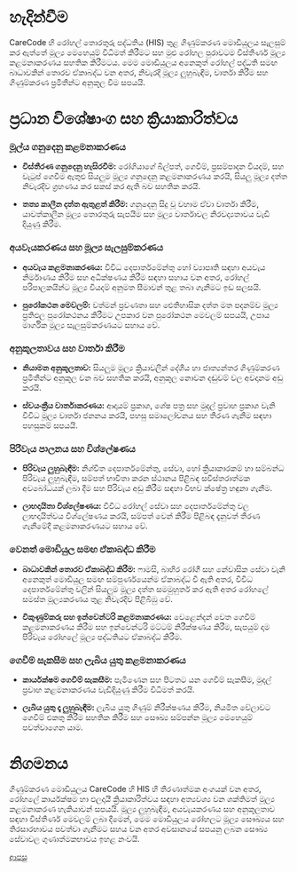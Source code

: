# හැදින්වීම
CareCode හි රෝහල් තොරතුරු පද්ධතිය (HIS) තුළ ගිණුම්කරණ මොඩියුලය සැලසුම් කර ඇත්තේ මූල්‍ය මෙහෙයුම් විධිමත් කිරීමට සහ මුළු රෝහල පුරාවටම විස්තීර්ණ මූල්‍ය කළමනාකරණය සහතික කිරීමටය. මෙම මොඩියුලය අනෙකුත් රෝහල් පද්ධති සමඟ බාධාවකින් තොරව ඒකාබද්ධ වන අතර, නිවැරදි මූල්‍ය ලුහුබැඳීම, වාර්තා කිරීම සහ ගිණුම්කරණ ප්‍රමිතීන්ට අනුකූල වීම සපයයි.

# ප්‍රධාන විශේෂාංග සහ ක්‍රියාකාරිත්වය
### මූල්ය ගනුදෙනු කළමනාකරණය
* **විස්තීරණ ගනුදෙනු හැසිරවීම:** රෝගියාගේ බිල්පත්, ගෙවීම්, ප්‍රසම්පාදන වියදම්, සහ වැටුප් ගෙවීම ඇතුළු සියලුම මූල්‍ය ගනුදෙනු කළමනාකරණය කරයි, සියලු මූල්‍ය දත්ත නිවැරදිව ග්‍රහණය කර සකස් කර ඇති බව සහතික කරයි.

* **තත්‍ය කාලීන දත්ත ඇතුළත් කිරීම:** ගනුදෙනු සිදු වූ වහාම ඒවා වාර්තා කිරීම, යාවත්කාලීන මූල්‍ය තොරතුරු සැපයීම සහ මූල්‍ය වාර්තාවල නිරවද්‍යතාවය වැඩි දියුණු කිරීම.

### අයවැයකරණය සහ මූල්‍ය සැලසුම්කරණය
* **අයවැය කළමනාකරණය:** විවිධ දෙපාර්තමේන්තු හෝ ව්‍යාපෘති සඳහා අයවැය නිර්මාණය කිරීම සහ අධීක්ෂණය කිරීම සඳහා සහාය වන අතර, රෝහල් පරිපාලකයින්ට මූල්‍ය වියදම් අනුමත සීමාවන් තුළ තබා ගැනීමට ඉඩ සලසයි.

* **පුරෝකථන මෙවලම්:** වත්මන් ප්‍රවණතා සහ ඓතිහාසික දත්ත මත පදනම්ව මූල්‍ය ප්‍රතිඵල පුරෝකථනය කිරීමට උපකාර වන පුරෝකථන මෙවලම් සපයයි, උපාය මාර්ගික මූල්‍ය සැලසුම්කරණයට සහාය වේ.

### අනුකූලතාවය සහ වාර්තා කිරීම
* **නියාමන අනුකූලතාව:** සියලුම මූල්‍ය ක්‍රියාවලීන් දේශීය හා ජාත්‍යන්තර ගිණුම්කරණ ප්‍රමිතීන්ට අනුකූල වන බව සහතික කරයි, අනුකූල නොවන දඬුවම් වල අවදානම අඩු කරයි.

* **ස්වයංක්‍රීය වාර්තාකරණය:** ආදායම් ප්‍රකාශ, ශේෂ පත්‍ර සහ මුදල් ප්‍රවාහ ප්‍රකාශ වැනි විවිධ මූල්‍ය වාර්තා ජනනය කරයි, පහසු සමාලෝචනය සහ තීරණ ගැනීම සඳහා පහසුකම් සපයයි.

### පිරිවැය පාලනය සහ විශ්ලේෂණය
* **පිරිවැය ලුහුබැඳීම:** නිශ්චිත දෙපාර්තමේන්තු, සේවා, හෝ ක්‍රියාකාරකම් හා සම්බන්ධ පිරිවැය ලුහුබැඳීම, සම්පත් භාවිතා කරන ස්ථානය පිළිබඳ සවිස්තරාත්මක අවබෝධයක් ලබා දීම සහ පිරිවැය අඩු කිරීම සඳහා විභව ක්ෂේත්‍ර හඳුනා ගැනීම.

* **ලාභදායිතා විශ්ලේෂණය:** විවිධ රෝහල් සේවා සහ දෙපාර්තමේන්තු වල ලාභදායිත්වය විශ්ලේෂණය කරයි, සම්පත් වෙන් කිරීම පිළිබඳ දැනුවත් තීරණ ගැනීමේදී කළමනාකරණයට සහාය වේ.

### වෙනත් මොඩියුල සමඟ ඒකාබද්ධ කිරීම
* **බාධාවකින් තොරව ඒකාබද්ධ කිරීම:** ෆාමසි, බාහිර රෝගී සහ නේවාසික සේවා වැනි අනෙකුත් මොඩියුල සමඟ සම්පුර්ණයෙන්ම ඒකාබද්ධ වී ඇති අතර, විවිධ දෙපාර්තමේන්තු වලින් සියලුම මූල්‍ය දත්ත සමමුහුර්ත කර ඇති අතර රෝහලේ සමස්ත මූල්‍යකරණය තුළ නිවැරදිව පිළිබිඹු වේ.

* **විකුණුම්කරු සහ ඉන්වෙන්ටරි කළමනාකරණය:** වෙළෙන්දන් වෙත ගෙවීම් කළමනාකරණය කිරීම සහ ඉන්වෙන්ටරි මට්ටම් නිරීක්ෂණය කිරීම, සැපයුම් දාම පිරිවැය රෝහලේ මූල්‍ය පද්ධතියට ඒකාබද්ධ කිරීම.

### ගෙවීම් සැකසීම සහ ලැබිය යුතු කළමනාකරණය
* **කාර්යක්ෂම ගෙවීම් සැකසීම:** පැමිණෙන සහ පිටතට යන ගෙවීම් සැකසීම, මුදල් ප්‍රවාහ කළමනාකරණය වැඩිදියුණු කිරීම විධිමත් කරයි.

* **ලැබිය යුතු දෑ ලුහුබැඳීම:** ලැබිය යුතු ගිණුම් නිරීක්ෂණය කිරීම, නියමිත වේලාවට ගෙවීම් එකතු කිරීම සහතික කිරීම සහ සෞඛ්‍ය සම්පන්න මූල්‍ය මෙහෙයුම් පවත්වාගෙන යාම.

# නිගමනය
ගිණුම්කරණ මොඩියුලය CareCode හි HIS හි තීරණාත්මක අංගයක් වන අතර, රෝහලේ කාර්යක්ෂම හා ඵලදායී ක්‍රියාකාරිත්වය සඳහා අත්‍යවශ්‍ය වන ශක්තිමත් මූල්‍ය කළමනාකරණ හැකියාවන් සපයයි. මූල්‍ය ලුහුබැඳීම, අයවැයකරණය සහ අනුකූලතාව සඳහා විස්තීර්ණ මෙවලම් ලබා දීමෙන්, මෙම මොඩියුලය රෝහලට මූල්‍ය සෞඛ්‍යය සහ තිරසාරභාවය පවත්වා ගැනීමට සහය වන අතර අවසානයේ සපයනු ලබන සෞඛ්‍ය සේවාවල ගුණාත්මකභාවය ඉහළ නංවයි.

[ආපසු](https://github.com/hmislk/hmis/wiki/%E0%B6%B4%E0%B6%BB%E0%B7%92%E0%B7%81%E0%B7%93%E0%B6%BD%E0%B6%9A-%E0%B6%85%E0%B6%AD%E0%B7%8A%E0%B6%B4%E0%B7%9C%E0%B6%AD)